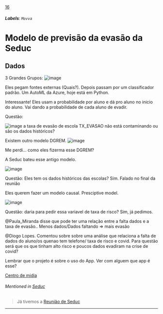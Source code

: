 [16](https://github.com/guilhermeprokisch/ideias/issues/16) 
###### **Labels**: `Movva`



# Modelo de previsão da evasão da Seduc

## Dados 
  3 Grandes Grupos:
  ![image](https://user-images.githubusercontent.com/12011070/90808700-d31dd000-e2f6-11ea-82fa-8a185eb2496d.png)

Eles pegam fontes externas (Quais?). Depois passam por um classificador padrão. Um AutoML da Azure, hoje está em Python.

Interessante! Eles usam a probabilidade por aluno e dá pro aluno no inicio do aluno. Vai dando a probabilidade de cada aluno de evadir.

Questão:

![image](https://user-images.githubusercontent.com/12011070/90809107-60612480-e2f7-11ea-910f-9ecba4121a7e.png) a taxa de evasão de escola TX_EVASAO não está contaminando ou são os dados históricos?

Existem outro modelo DGREM. 
![image](https://user-images.githubusercontent.com/12011070/90809215-85ee2e00-e2f7-11ea-8e94-83f9a13dcdcf.png)

Me perdi... como eles fizerma esse DGREM?

A Seduc bateu esse antigo modelo.

![image](https://user-images.githubusercontent.com/12011070/90809389-c6e64280-e2f7-11ea-85ab-fbe7d743d89e.png)

Questão: Eles tem os dados históricos das escolas? Sim. Falado no final da reunião

Eles querem fazer um modelo causal. Presciptive model.

![image](https://user-images.githubusercontent.com/12011070/90809608-1d538100-e2f8-11ea-8e84-fe98006aff91.png)

Questão: daria para pedir essa variavel de taxa de risco? Sim, já pedimos.

@Paula_Miranda disse que pode ter uma relação entre a falta dados e a taxa de evasão.. Menos dados/Dados faltando => mais evasão

@Diogo Lopes. Comentou sobre sobre uma análise que relaciona a falta de dados do aluno/os quenao tem telefone/ taxa de risco e covid. Para questão será que os que tinham alto risco e poucos dados  evadiram na crise de covid?

Lembrar que o projeto é sobre o uso do App. Ver com alguem que app é esse?
 
[Centro de midia](Centro-de-midia)


###### Mentioned in [Seduc](Seduc)  
 > Já tivemos a [Reunião de Seduc](Reunião-de-Seduc)

-------------------------------------------------------------------------------

